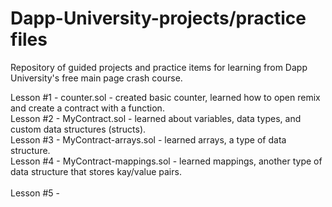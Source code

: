 # Dapp-University-projects/practice files
Repository of guided projects and practice items for learning from Dapp University's free main page crash course.  

Lesson #1 - counter.sol - created basic counter, learned how to open remix and create a contract with a function.
<br />
Lesson #2 - MyContract.sol - learned about variables, data types, and custom data structures (structs).
<br />
Lesson #3 - MyContract-arrays.sol - learned arrays, a type of data structure.
<br />
Lesson #4 - MyContract-mappings.sol - learned mappings, another type of data structure that stores kay/value pairs.  
<br />
Lesson #5 - 
